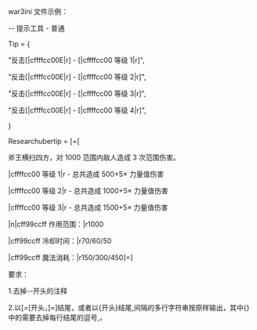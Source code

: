 war3ini 文件示例：

-- 提示工具 - 普通

Tip = {

"反击[|cffffcc00E|r] - [|cffffcc00 等级 1|r]",

"反击[|cffffcc00E|r] - [|cffffcc00 等级 2|r]",

"反击[|cffffcc00E|r] - [|cffffcc00 等级 3|r]",

"反击[|cffffcc00E|r] - [|cffffcc00 等级 4|r]",

}

Researchubertip = [=[

斧王横扫四方，对 1000 范围内敌人造成 3 次范围伤害。

|cffffcc00 等级 1|r - 总共造成 500+5× 力量值伤害

|cffffcc00 等级 2|r - 总共造成 1000+5× 力量值伤害

|cffffcc00 等级 3|r - 总共造成 1500+5× 力量值伤害

|n|cff99ccff 作用范围：|r1000

|cff99ccff 冷却时间：|r70/60/50

|cff99ccff 魔法消耗：|r150/300/450]=]

要求：

1.去掉--开头的注释

2.以[=[开头，]=]结尾，或者以{开头}结尾,间隔的多行字符串按原样输出，其中{}中的需要去掉每行结尾的逗号,，
